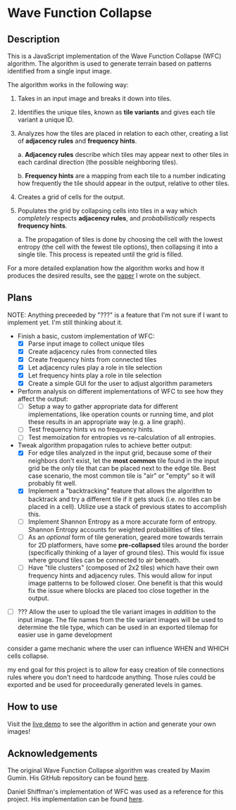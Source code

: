 # Wave Function Collapse

## Description

This is a JavaScript implementation of the Wave Function Collapse (WFC) algorithm. The algorithm is used to generate terrain based on patterns identified from a single input image.

The algorithm works in the following way:

1. Takes in an input image and breaks it down into tiles.

2. Identifies the unique tiles, known as **tile variants** and gives each tile variant a unique ID.

3. Analyzes how the tiles are placed in relation to each other, creating a list of **adjacency rules** and **frequency hints**.

    a. **Adjacency rules** describe which tiles may appear next to other tiles in each cardinal direction (the possible neighboring tiles).

    b. **Frequency hints** are a mapping from each tile to a number indicating how frequently the tile should appear in the output, relative to other tiles.

4. Creates a grid of cells for the output.

5. Populates the grid by collapsing cells into tiles in a way which *completely* respects **adjacency rules**, and *probabilistically* respects **frequency hints**.

    a. The propagation of tiles is done by choosing the cell with the lowest entropy (the cell with the fewest tile options), then collapsing it into a single tile. This process is repeated until the grid is filled.

For a more detailed explanation how the algorithm works and how it produces the desired results, see the [paper](https://nothinHereYet) I wrote on the subject.

## Plans

NOTE: Anything preceeded by "???" is a feature that I'm not sure if I want to implement yet. I'm still thinking about it.

- Finish a basic, custom implementation of WFC:
  - [x] Parse input image to collect unique tiles
  - [x] Create adjacency rules from connected tiles
  - [x] Create frequency hints from connected tiles
  - [x] Let adjacency rules play a role in tile selection
  - [x] Let frequency hints play a role in tile selection
  - [x] Create a simple GUI for the user to adjust algorithm parameters

- Perform analysis on different implementations of WFC to see how they affect the output:
  - [ ] Setup a way to gather appropriate data for different implementations, like operation counts or running time, and plot these results in an appropriate way (e.g. a line graph).
  - [ ] Test frequency hints vs no frequency hints.
  - [ ] Test memoization for entropies vs re-calculation of all entropies.

- Tweak algorithm propagation rules to achieve better output:
  - [x] For edge tiles analyzed in the input grid, because some of their neighbors don't exist, let the **most common** tile found in the input grid be the only tile that can be placed next to the edge tile. Best case scenario, the most common tile is "air" or "empty" so it will probably fit well.
  - [x] Implement a "backtracking" feature that allows the algorithm to backtrack and try a different tile if it gets stuck (i.e. no tiles can be placed in a cell). Utilize use a stack of previous states to accomplish this.
  - [ ] Implement Shannon Entropy as a more accurate form of entropy. Shannon Entropy accounts for weighted probabilities of tiles.
  - [ ] As an *optional* form of tile generation, geared more towards terrain for 2D platformers, have some **pre-collapsed** tiles around the border (specifically thinking of a layer of ground tiles). This would fix issue where ground tiles can be connected to air beneath.
  - [ ] Have "tile clusters" (composed of 2x2 tiles) which have their own frequency hints and adjacency rules. This would allow for input image patterns to be followed closer. One benefit is that this would fix the issue where blocks are placed too close together in the output.
- [ ] ??? Allow the user to upload the tile variant images in *addition* to the input image. The file names from the tile variant images will be used to determine the tile type, which can be used in an exported tilemap for easier use in game development

consider a game mechanic where the user can influence WHEN and WHICH cells collapse.

my end goal for this project is to allow for easy creation of tile connections rules where you don't need to hardcode anything. Those rules could be exported and be used for proceedurally generated levels in games.


## How to use

Visit the [live demo](https://nathanhinthorne.github.io/Wave-Function-Collapse/) to see the algorithm in action and generate your own images!

## Acknowledgements

The original Wave Function Collapse algorithm was created by Maxim Gumin. His GitHub repository can be found [here](https://github.com/mxgmn/WaveFunctionCollapse).

Daniel Shiffman's implementation of WFC was used as a reference for this project. His implementation can be found [here](https://github.com/CodingTrain/Wave-Function-Collapse).
